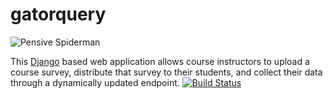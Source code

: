 # gatorquery

![Pensive Spiderman](https://i.imgur.com/Cb3vQSR.png)

This [Django](https://www.djangoproject.com/) based web application allows course instructors to upload a course survey, distribute that survey to their students, and collect their data through a dynamically updated endpoint.
[![Build Status](https://travis-ci.com/GatorEducator/gatorquery.svg?branch=master)](https://travis-ci.com/GatorEducator/gatorquery)
